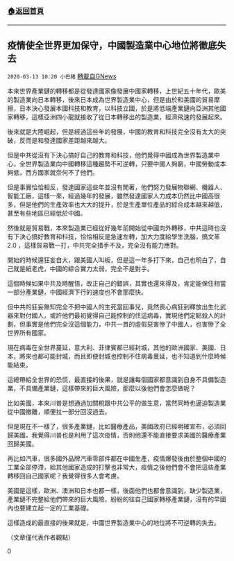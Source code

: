 ###  [:house:返回首頁](https://github.com/ourhimalayas/txt)
---

## 疫情使全世界更加保守，中國製造業中心地位將徹底失去
`2020-03-13 10:20 小巴猪` [轉載自GNews](https://gnews.org/zh-hant/140194/)

本來世界產業鏈的轉移都是從發達國家像發展中國家轉移，上世紀五十年代，歐美的製造業向日本轉移，後來日本成為世界製造業中心，但是由於和美國的貿易摩擦，日本決心發展本國科技和教育，以科技立國，於是將低端產業鏈向亞洲其他國家轉移，這樣亞洲四小龍就接收了從日本轉移出的製造業，經濟飛速的發展起來。

後來就是大陸崛起，但是經過這些年的發展，中國的教育和科技完全沒有太大的突破，反而是和發達國家差距越來越大。

但是中共從沒有下決心搞好自己的教育和科技，他們覺得中國成為世界製造業中心，全世界製造業向中國轉移這種趨勢不可逆轉，只要中國人夠窮，中國勞動成本夠低，西方國家就奈何不了他們。

但是事實恰恰相反，發達國家這些年並沒有閒著，他們努力發展物聯網、機器人、智能工廠，這樣一來，經過幾年的發展，雖然發達國家人力成本仍然比中國高很多，但是他們的生產效率也大大的提升，於是生產單位產品的綜合成本越來越低，甚至有些地區已經低於中國。

然後就是貿易戰，本來製造業已經從好幾年前開始從中國向外轉移，中共這時也沒有下決心搞好教育和科技，恰恰相反是急速左轉，加大力度給學生洗腦，搞文革2.0 ，這樣貿易戰一打，中共完全措手不及，完全沒有能力應對。

開始的時候還狂妄自大，跟美國人叫板，但是這一年多打下來，自己也明白了，自己就是紙老虎，中國的綜合實力太弱，完全不是對手。

這個時候如果中共及時醒悟，改正自己的錯誤，其實也還來得及，肯定能保住相當一部分產業鏈，中國經濟下行的速度也不會那麼快。

但中共的狂妄無知完全不把中國人的生死當回事兒，竟然喪心病狂到釋放出生化武器來對付國人，或許他們最初覺得自己能控制的住這病毒，實現他們定點殺人的計劃，但事實是他們完全沒這個能力，中共一貫的虛假惡害慘了中國人，也害慘了全世界所有國家。

現在病毒在全世界蔓延，意大利、菲律賓都已經封城，其他的歐洲國家、美國、日本，將來也都可能封城，而且即便封城也控制不住病毒蔓延，也不知道到什麼時候能結束。

這總帶給全世界的恐慌，最直接的後果，就是讓每個國家都意識到自身不具備製造業，不具備產業鏈，這樣帶來的巨大風險，那麼以後他們會怎麼做呢？

比如美國，本來川普是想通過加關稅跟中共公平的做生意，當然同時也逼迫製造業從中國撤離，順便拉一部分回沒過去。

但是現在不一樣了，很多產業鏈，比如醫療產品，美國政府已經明確宣布，必須回歸美國，我覺得川普也是利用了這次疫情，否則他還不能直接要求美國的醫療產業回歸美國。

再比如汽車，很多國外品牌汽車零部件都在中國生產，疫情爆發後由於整個中國的工業全部停滯，給其他國家造成的打擊也非常大，疫情之後他們會不會把這些產業轉移回自己國家呢？我覺得很多人會考慮。

美國是這樣，歐洲、澳洲和日本也都一樣，後面他們也都會意識到，缺少製造業，產業鏈不完整給他們帶來的巨大風險，紛紛的往自己國家轉移產業鏈，沒有的早國內也要建立起一定的工業基礎。

這樣造成的最直接的後果就是，中國世界製造業中心的地位將不可逆轉的失去。

（文章僅代表作者觀點）

0
